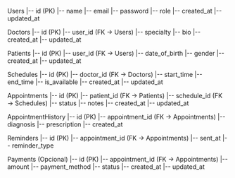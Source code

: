 Users
|-- id (PK)
|-- name
|-- email
|-- password
|-- role
|-- created_at
|-- updated_at

Doctors
|-- id (PK)
|-- user_id (FK → Users)
|-- specialty
|-- bio
|-- created_at
|-- updated_at

Patients
|-- id (PK)
|-- user_id (FK → Users)
|-- date_of_birth
|-- gender
|-- created_at
|-- updated_at

Schedules
|-- id (PK)
|-- doctor_id (FK → Doctors)
|-- start_time
|-- end_time
|-- is_available
|-- created_at
|-- updated_at

Appointments
|-- id (PK)
|-- patient_id (FK → Patients)
|-- schedule_id (FK → Schedules)
|-- status
|-- notes
|-- created_at
|-- updated_at

AppointmentHistory
|-- id (PK)
|-- appointment_id (FK → Appointments)
|-- diagnosis
|-- prescription
|-- created_at

Reminders
|-- id (PK)
|-- appointment_id (FK → Appointments)
|-- sent_at
|-- reminder_type

Payments (Opcional)
|-- id (PK)
|-- appointment_id (FK → Appointments)
|-- amount
|-- payment_method
|-- status
|-- created_at
|-- updated_at